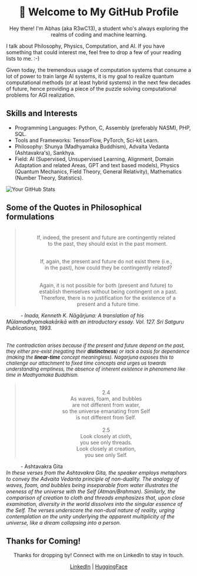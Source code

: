 <!--
**abhaskumarsinha/abhaskumarsinha** is a ✨ _special_ ✨ repository because its `README.md` (this file) appears on your GitHub profile.

Here are some ideas to get you started:

- 🔭 I’m currently working on ...
- 🌱 I’m currently learning ...
- 👯 I’m looking to collaborate on ...
- 🤔 I’m looking for help with ...
- 💬 Ask me about ...
- 📫 How to reach me: ...
- 😄 Pronouns: ...
- ⚡ Fun fact: ...
-->

<h1 align="center">👋 Welcome to My GitHub Profile</h1>

<p align="center">
  Hey there! I'm Abhas (aka R3wC13), a student who's always exploring the realms of coding and machine learning.
</p>


I talk about Philosophy, Physics, Computation, and AI. If you have something that could interest me, feel free to drop a few of your reading lists to me. :-)

Given today, the tremendous usage of computation systems that consume a lot of power to train large AI systems, it is my goal to realize quantum computational methods (or at least hybrid systems) in the next few decades of future, hence providing a piece of the puzzle solving computational problems for AGI realization.

## Skills and Interests

- Programming Languages: Python, C, Assembly (preferably NASM), PHP, SQL.
- Tools and Frameworks: TensorFlow, PyTorch, Sci-kit Learn.
- Philosophy: Shunya (Madhyamaka Buddhism), Advaita Vedanta (Ashtavakra's), Sankhya.
- Field: AI (Supervised, Unsupervised Learning, Alignment, Domain Adaptation and related Areas, GPT and text based models), Physics (Quantum Mechanics, Field Theory, General Relativity), Mathematics (Number Theory, Statistics).

![Your GitHub Stats](https://github-readme-stats.vercel.app/api?username=abhaskumarsinha&show_icons=true&theme=radical)

## Some of the Quotes in Philosophical formulations

<blockquote align='center'>
<br>
  If, indeed, the present and future are contingently related<br>
    &nbsp;&nbsp;to the past, they should exist in the past moment.<br><br>

  If, again, the present and future do not exist there (i.e.,<br>
   &nbsp;&nbsp; in the past), how could they be contingently related?<br><br>

  Again, it is not possible for both (present and future) to<br>
  &nbsp;&nbsp;  establish themselves without being contingent on a past.<br>
  &nbsp;&nbsp;  Therefore, there is no justification for the existence of a<br>
   &nbsp;&nbsp; present and a future time.
    
</blockquote>
&nbsp;&nbsp;&nbsp;&nbsp;&nbsp;&nbsp;&nbsp;&nbsp;&nbsp;&nbsp;- <i size='1'></text>Inada, Kenneth K. Nāgārjuna: A translation of his Mūlamadhyamakakārikā with an introductory essay. Vol. 127. Sri Satguru Publications, 1993.</i><br><br>

<i style="font-size: small;">The contradiction arises because if the present and future depend on the past, they either pre-exist (negating their <b>distinctness</b>) or lack a basis for dependence (making the <b>linear-time</b> concept meaningless). Nagarjuna exposes this to challenge our attachment to fixed time concepts and urges us towards understanding emptiness, the absence of inherent existence in phenomena like time in Madhyamaka Buddhism.</i>


<blockquote align='center'>
<br>
2.4<br>
As waves, foam, and bubbles<br>
are not different from water,<br>
so the universe emanating from Self<br>
is not different from Self.<br><br>
2.5<br>
Look closely at cloth,<br>
you see only threads.<br>
Look closely at creation,<br>
you see only Self. <br>

</blockquote>
&nbsp;&nbsp;&nbsp;&nbsp;&nbsp;&nbsp;&nbsp;&nbsp;&nbsp;&nbsp;- Ashtavakra Gita

<br>
<i align='justify'>In these verses from the Ashtavakra Gita, the speaker employs metaphors to convey the Advaita Vedanta principle of non-duality. The analogy of waves, foam, and bubbles being inseparable from water illustrates the oneness of the universe with the Self (Atman/Brahman). Similarly, the comparison of creation to cloth and threads emphasizes that, upon close examination, diversity in the world dissolves into the singular essence of the Self. The verses underscore the non-dual nature of reality, urging contemplation on the unity underlying the apparent multiplicity of the universe, like a dream collapsing into a person.</i>



## Thanks for Coming!

<p align="center">
  Thanks for dropping by! Connect with me on LinkedIn to stay in touch.
</p>

<p align="center">
  <a href="https://www.linkedin.com/in/abhas-kumar-sinha/">LinkedIn</a> | <a href="https://huggingface.co/abhaskumarsinha">HuggingFace</a>
</p>

